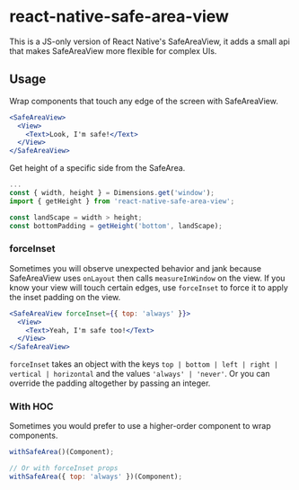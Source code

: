 # react-native-safe-area-view

This is a JS-only version of React Native's SafeAreaView, it adds a small api that makes SafeAreaView more flexible for complex UIs.

## Usage

Wrap components that touch any edge of the screen with SafeAreaView.

```jsx
<SafeAreaView>
  <View>
    <Text>Look, I'm safe!</Text>
  </View>
</SafeAreaView>
```

Get height of a specific side from the SafeArea.

```jsx
...
const { width, height } = Dimensions.get('window');
import { getHeight } from 'react-native-safe-area-view';

const landScape = width > height;
const bottomPadding = getHeight('bottom', landScape);
```

### forceInset

Sometimes you will observe unexpected behavior and jank because SafeAreaView uses `onLayout` then calls `measureInWindow` on the view. If you know your view will touch certain edges, use `forceInset` to force it to apply the inset padding on the view.

```jsx
<SafeAreaView forceInset={{ top: 'always' }}>
  <View>
    <Text>Yeah, I'm safe too!</Text>
  </View>
</SafeAreaView>
```

`forceInset` takes an object with the keys `top | bottom | left | right | vertical | horizontal` and the values `'always' | 'never'`. Or you can override the padding altogether by passing an integer.

### With HOC

Sometimes you would prefer to use a higher-order component to wrap components.

```js
withSafeArea()(Component);

// Or with forceInset props
withSafeArea({ top: 'always' })(Component);
```

